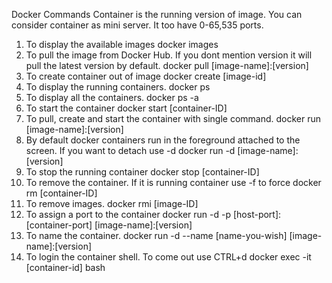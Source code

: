 Docker Commands
Container is the running version of image. You can consider container as mini server. It too have 0-65,535 ports.

1. To display the available images
docker images
2. To pull the image from Docker Hub. If you dont mention version it will pull the latest version by default.
docker pull [image-name]:[version]
3. To create container out of image
docker create [image-id]
4. To display the running containers.
docker ps
5. To display all the containers.
docker ps -a
6. To start the container
docker start [container-ID]
7. To pull, create and start the container with single command.
docker run [image-name]:[version]
8. By default docker containers run in the foreground attached to the screen. If you want to detach use -d
docker run -d [image-name]:[version]
9. To stop the running container
docker stop [container-ID]
10. To remove the container. If it is running container use -f to force
docker rm [container-ID]
11. To remove images.
docker rmi [image-ID]
12. To assign a port to the container
docker run -d -p [host-port]:[container-port] [image-name]:[version]
13. To name the container.
docker run -d --name [name-you-wish] [image-name]:[version]
14. To login the container shell. To come out use CTRL+d
docker exec -it [container-id] bash